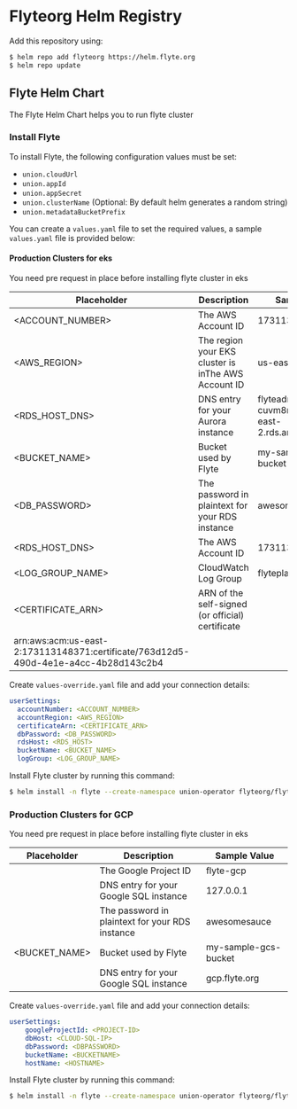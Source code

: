 # Flyteorg Helm Registry

Add this repository using:

```bash
$ helm repo add flyteorg https://helm.flyte.org
$ helm repo update
```

## Flyte Helm Chart

The Flyte Helm Chart helps you to run flyte cluster

### Install Flyte

To install Flyte, the following configuration values must be set:

- `union.cloudUrl`
- `union.appId`
- `union.appSecret`
- `union.clusterName` (Optional: By default helm generates a random string)
- `union.metadataBucketPrefix`

You can create a `values.yaml` file to set the required values, a sample `values.yaml` file is provided below:

#### Production Clusters for eks

You need pre request in place before installing flyte cluster in eks

| Placeholder | Description | Sample Value |
| -------- | -------- | -------- |
| <ACCOUNT_NUMBER>    | The AWS Account ID | 173113148371 |
| <AWS_REGION>    | The region your EKS cluster is inThe AWS Account ID | us-east-2 |
| <RDS_HOST_DNS>    | DNS entry for your Aurora instance | flyteadmin.cluster-cuvm8rpzqloo.us-east-2.rds.amazonaws.com |
| <BUCKET_NAME>    | Bucket used by Flyte | my-sample-s3-bucket |
| <DB_PASSWORD>    | The password in plaintext for your RDS instance | awesomesauce |
| <RDS_HOST_DNS>    | The AWS Account ID | 173113148371 |
| <LOG_GROUP_NAME>    | CloudWatch Log Group | flyteplatform |
| <CERTIFICATE_ARN>    | ARN of the self-signed (or official) certificate
| arn:aws:acm:us-east-2:173113148371:certificate/763d12d5-490d-4e1e-a4cc-4b28d143c2b4 |

Create `values-override.yaml` file and add your connection details:
```yaml
userSettings:
  accountNumber: <ACCOUNT_NUMBER>
  accountRegion: <AWS_REGION>
  certificateArn: <CERTIFICATE_ARN>
  dbPassword: <DB_PASSWORD>
  rdsHost: <RDS_HOST>
  bucketName: <BUCKET_NAME>
  logGroup: <LOG_GROUP_NAME>
```

Install Flyte cluster by running this command:

```bash
$ helm install -n flyte --create-namespace union-operator flyteorg/flyte-core -f https://raw.githubusercontent.com/flyteorg/flyte/master/charts/flyte-core/values-eks.yaml -f values-override.yaml
```

### Production Clusters for GCP

You need pre request in place before installing flyte cluster in eks

| Placeholder | Description | Sample Value |
| -------- | -------- | -------- |
| <PROJECT-ID>    | The Google Project ID | flyte-gcp |
| <CLOUD-SQL-IP>    | DNS entry for your Google SQL instance | 127.0.0.1 |
| <DBPASSWORD>    | The password in plaintext for your RDS instance | awesomesauce |
| <BUCKET_NAME>    | Bucket used by Flyte | my-sample-gcs-bucket |
| <HOSTNAME>    | DNS entry for your Google SQL instance | gcp.flyte.org |


Create `values-override.yaml` file and add your connection details:
```yaml
userSettings:
	googleProjectId: <PROJECT-ID>
	dbHost: <CLOUD-SQL-IP>
	dbPassword: <DBPASSWORD>
	bucketName: <BUCKETNAME>
	hostName: <HOSTNAME>
```

Install Flyte cluster by running this command:

```bash
$ helm install -n flyte --create-namespace union-operator flyteorg/flyte-core -f https://raw.githubusercontent.com/flyteorg/flyte/master/charts/flyte-core/values-gcp.yaml -f values-override.yaml
```
